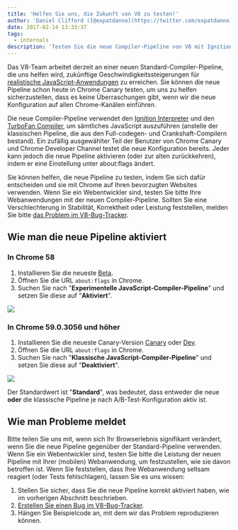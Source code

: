 ```yaml
---
title: 'Helfen Sie uns, die Zukunft von V8 zu testen!'
author: 'Daniel Clifford ([@expatdanno](https://twitter.com/expatdanno)), Originaler Münchner V8-Brauer'
date: 2017-02-14 13:33:37
tags:
  - internals
description: 'Testen Sie die neue Compiler-Pipeline von V8 mit Ignition und TurboFan in Chrome Canary schon heute!'
---
```

Das V8-Team arbeitet derzeit an einer neuen Standard-Compiler-Pipeline, die uns helfen wird, zukünftige Geschwindigkeitssteigerungen für [realistische JavaScript-Anwendungen](/blog/real-world-performance) zu erreichen. Sie können die neue Pipeline schon heute in Chrome Canary testen, um uns zu helfen sicherzustellen, dass es keine Überraschungen gibt, wenn wir die neue Konfiguration auf allen Chrome-Kanälen einführen.

<!--truncate-->
Die neue Compiler-Pipeline verwendet den [Ignition Interpreter](/blog/ignition-interpreter) und den [TurboFan Compiler](/docs/turbofan), um sämtliches JavaScript auszuführen (anstelle der klassischen Pipeline, die aus den Full-codegen- und Crankshaft-Compilern bestand). Ein zufällig ausgewählter Teil der Benutzer von Chrome Canary und Chrome Developer Channel testet die neue Konfiguration bereits. Jeder kann jedoch die neue Pipeline aktivieren (oder zur alten zurückkehren), indem er eine Einstellung unter about:flags ändert.

Sie können helfen, die neue Pipeline zu testen, indem Sie sich dafür entscheiden und sie mit Chrome auf Ihren bevorzugten Websites verwenden. Wenn Sie ein Webentwickler sind, testen Sie bitte Ihre Webanwendungen mit der neuen Compiler-Pipeline. Sollten Sie eine Verschlechterung in Stabilität, Korrektheit oder Leistung feststellen, melden Sie bitte [das Problem im V8-Bug-Tracker](https://bugs.chromium.org/p/v8/issues/entry?template=Bug%20report%20for%20the%20new%20pipeline).

## Wie man die neue Pipeline aktiviert

### In Chrome 58

1. Installieren Sie die neueste [Beta](https://www.google.com/chrome/browser/beta.html).
2. Öffnen Sie die URL `about:flags` in Chrome.
3. Suchen Sie nach "**Experimentelle JavaScript-Compiler-Pipeline**" und setzen Sie diese auf "**Aktiviert**".

![](/_img/test-the-future/58.png)

### In Chrome 59.0.3056 und höher

1. Installieren Sie die neueste Canary-Version [Canary](https://www.google.com/chrome/browser/canary.html) oder [Dev](https://www.google.com/chrome/browser/desktop/index.html?extra=devchannel).
2. Öffnen Sie die URL `about:flags` in Chrome.
3. Suchen Sie nach "**Klassische JavaScript-Compiler-Pipeline**" und setzen Sie diese auf "**Deaktiviert**".

![](/_img/test-the-future/59.png)

Der Standardwert ist "**Standard**", was bedeutet, dass entweder die neue **oder** die klassische Pipeline je nach A/B-Test-Konfiguration aktiv ist.

## Wie man Probleme meldet

Bitte teilen Sie uns mit, wenn sich Ihr Browserlebnis signifikant verändert, wenn Sie die neue Pipeline gegenüber der Standard-Pipeline verwenden. Wenn Sie ein Webentwickler sind, testen Sie bitte die Leistung der neuen Pipeline mit Ihrer (mobilen) Webanwendung, um festzustellen, wie sie davon betroffen ist. Wenn Sie feststellen, dass Ihre Webanwendung seltsam reagiert (oder Tests fehlschlagen), lassen Sie es uns wissen:

1. Stellen Sie sicher, dass Sie die neue Pipeline korrekt aktiviert haben, wie im vorherigen Abschnitt beschrieben.
2. [Erstellen Sie einen Bug im V8-Bug-Tracker](https://bugs.chromium.org/p/v8/issues/entry?template=Bug%20report%20for%20the%20new%20pipeline).
3. Hängen Sie Beispielcode an, mit dem wir das Problem reproduzieren können.
